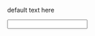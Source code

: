 <p id='content'></p>
<p id='textarea'>default text here</p>
<input id='target'></p>

<script src="https://raw.githack.com/brwhale/KataScript/main/jssrc/kscript.js" ></script>
<script type="text/javascript"> 
function readLine(str) {
	var buffer = _malloc(str.length + 1);
	stringToUTF8(str, buffer, str.length + 1);
	_readLine(buffer);
	_free(buffer);
}

document.getElementById('target').addEventListener('change', (event) => {
  if (event.target.value.endsWith('\n')) {
	  readLine(event.target.value);
  }
});
</script>
